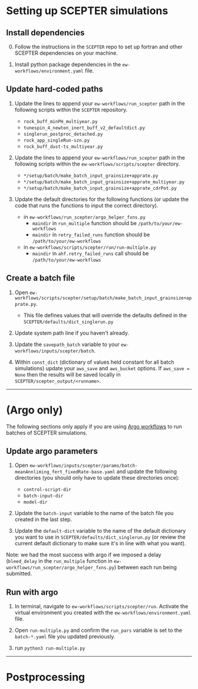 # Setting up SCEPTER simulations

## Install dependencies
0. Follow the instructions in the `SCEPTER` repo to set up fortran and other SCEPTER dependencies on your machine. 

1. Install python package dependencies in the `ew-workflows/environment.yaml` file. 

## Update hard-coded paths
1. Update the lines to append your `ew-workflows/run_scepter` path in the following scripts within the `SCEPTER` repository.
    - `rock_buff_minPH_multiyear.py`
    - `tunespin_4_newton_inert_buff_v2_defaultdict.py`
    - `singlerun_postproc_detached.py`
    - `rock_app_singleRun-szn.py`
    - `rock_buff_dust-ts_multiyear.py`

2. Update the lines to append your `ew-workflows/run_scepter` path in the following scripts within the `ew-workflows/scripts/scepter` directory.
    - `*/setup/batch/make_batch_input_grainsize+apprate.py`
    - `*/setup/batch/make_batch_input_grainsize+apprate_multiyear.py`
    - `*/setup/batch/make_batch_input_grainsize+apprate_cdrPot.py`

3. Update the default directories for the following functions (or update the code that runs the functions to input the correct directory).
    - in `ew-workflows/run_scepter/argo_helper_fxns.py`
        - `maindir` in `run_multiple` function should be `/path/to/your/ew-workflows`
        - `maindir` in `retry_failed_runs` function should be `/path/to/your/ew-workflows`
    - in `ew-workflows/scripts/scepter/run/run-multiple.py`
        - `maindir` in `ahf.retry_failed_runs` call should be `/path/to/your/ew-workflows`

## Create a batch file
1. Open `ew-workflows/scripts/scepter/setup/batch/make_batch_input_grainsize+apprate.py`.
    - This file defines values that will override the defaults defined in the `SCEPTER/defaults/dict_singlerun.py`

2. Update system path line if you haven't already.

3. Update the `savepath_batch` variable to your `ew-workflows/inputs/scepter/batch`. 

4. Within `const_dict` (dictionary of values held constant for all batch simulations) update your `aws_save` and `aws_bucket` options. If `aws_save = None` then the results will be saved locally in `SCEPTER/scepter_output/<runname>`.

---
# (Argo only)
The following sections only apply if you are using [Argo workflows](https://argoproj.github.io/workflows/) to run batches of SCEPTER simulations. 

## Update argo parameters
1. Open `ew-workflows/inputs/scepter/params/batch-meanAnnliming_fert_fixedRate-base.yaml` and update the following directories (you should only have to update these directories once):
    - `control-script-dir`
    - `batch-input-dir`
    - `model-dir`

2. Update the `batch-input` variable to the name of the batch file you created in the last step.

3. Update the `default-dict` variable to the name of the default dictionary you want to use in `SCEPTER/defaults/dict_singlerun.py` (or review the current default dictionary to make sure it's in line with what you want).

Note: we had the most success with argo if we imposed a delay (`bleed_delay` in the `run_multiple` function in `ew-workflows/run_scepter/argo_helper_fxns.py`) between each run being submitted. 

## Run with argo
1. In terminal, navigate to `ew-workflows/scripts/scepter/run`. Activate the virtual environment you created with the `ew-workflows/environment.yaml` file. 

2. Open `run-multiple.py` and confirm the `run_pars` variable is set to the `batch-*.yaml` file you updated previously.

2. run `python3 run-multiple.py`

---

# Postprocessing
